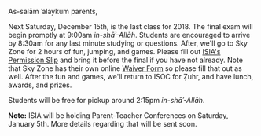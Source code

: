 As-salām ʿalaykum parents,

Next Saturday, December 15th, is the last class for 2018. The final exam will begin promptly at 9:00am *in-shāʾ-Allāh*. Students are encouraged to arrive by 8:30am for any last minute studying or questions.
After, we'll go to Sky Zone for 2 hours of fun, jumping, and games. Please fill out [ISIA's Permission Slip](https://drive.google.com/open?id=1z1bs4PsIbjLIpvPJDgGFlfzY4vXo9FCk) and bring it before the final if you have not already.
Note that Sky Zone has their own online [Waiver Form](https://westminsterstore.skyzone.com/waiver/WaiverInfo.aspx) so please fill that out as well.
After the fun and games, we'll return to ISOC for Ẓuhr, and have lunch, awards, and prizes.

Students will be free for pickup around 2:15pm *in-shāʾ-Allāh*.

**Note:** ISIA will be holding Parent-Teacher Conferences on Saturday, January 5th. More details regarding that will be sent soon.
